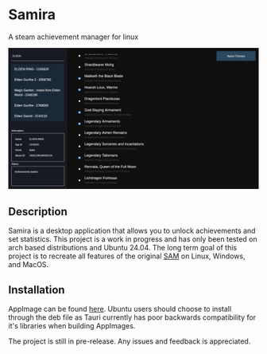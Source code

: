 # Samira

A steam achievement manager for linux

![example](./assets/screenshot.png)

## Description
Samira is a desktop application that allows you to unlock achievements and set statistics. This project is a work in progress and has only been tested on arch based distributions and Ubuntu 24.04. The long term goal of this project is to recreate all features of the original [SAM](https://github.com/gibbed/SteamAchievementManager) on Linux, Windows, and MacOS. 

## Installation
AppImage can be found [here](https://github.com/jsnli/Samira/releases). Ubuntu users should choose to install through the deb file as Tauri currently has poor backwards compatibility for it's libraries when building AppImages.

The project is still in pre-release. Any issues and feedback is appreciated.


